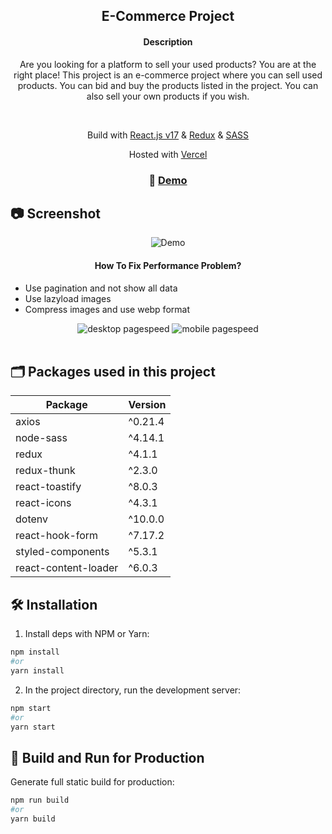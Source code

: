 <div align="center">
 <h2> E-Commerce Project </h2>
</div>

<div align="center">
  <h4>Description</h4>
  <p align="center">
Are you looking for a platform to sell your used products? You are at the right place! 
This project is an e-commerce project where you can sell used products. You can bid and buy the products listed in the project. 
You can also sell your own products if you wish.
  </p>
</div>
<br/>

<p align="center">
Build with <a href="https://reactjs.org/" target="_blank">React.js v17</a> & <a href="https://redux.js.org/" target="_blank">Redux</a> & <a href="https://sass-lang.com/" target="_blank">SASS</a></p>

<p align="center">
   Hosted with <a href="https://vercel.com/" target="_blank">Vercel</a>
</p>

<h3 align="center">
  🚀 <a href="https://bootcamp-e-commerce.vercel.app/" target="_blank"> Demo </a>
</h3>

## 📷 Screenshot

<div align="center">
  <img alt="Demo" src="https://i.ibb.co/Y2BMzcy/Screen-Shot-2021-10-27-at-09-50-41.png"/>
</div>

<div align="center">
  <h4>How To Fix Performance Problem?</h4>
  <ul align='left'>
    <li>
      Use pagination and not show all data
    </li>
    <li>
      Use lazyload images
    </li>
    <li>
    Compress images and use webp format
    </li>
  </ul>
  <img alt="desktop pagespeed" src="https://i.imgur.com/rAU7MMD.png"/>
  <img alt="mobile pagespeed" src="https://i.imgur.com/tMfxmLg.png"/>
</div>
<br/>

## 🗂️ Packages used in this project

| Package                 | Version |
| ----------------------- | ------- |
| axios                   | ^0.21.4 |
| node-sass               | ^4.14.1 |
| redux                   | ^4.1.1  |
| redux-thunk             | ^2.3.0  |
| react-toastify          | ^8.0.3  |
| react-icons             | ^4.3.1  |
| dotenv                  | ^10.0.0 |
| react-hook-form         | ^7.17.2 |
| styled-components       | ^5.3.1  |
| react-content-loader    | ^6.0.3  |

## 🛠 Installation

1. Install deps with NPM or Yarn:

```bash
npm install
#or
yarn install
```

2. In the project directory, run the development server:

```bash
npm start
#or
yarn start
```

## 🚀 Build and Run for Production

Generate full static build for production:

```bash
npm run build
#or
yarn build
```
